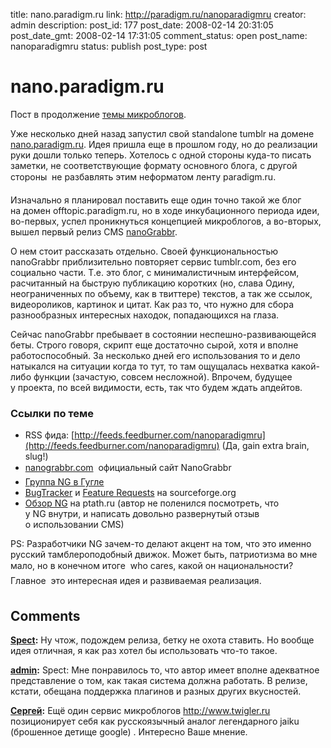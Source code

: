 title: nano.paradigm.ru
link: http://paradigm.ru/nanoparadigmru
creator: admin
description: 
post_id: 177
post_date: 2008-02-14 20:31:05
post_date_gmt: 2008-02-14 17:31:05
comment_status: open
post_name: nanoparadigmru
status: publish
post_type: post

# nano.paradigm.ru

Пост в продолжение [темы микроблогов](/2008/02/13/about-microblogging-and-brain-slugs/).

Уже несколько дней назад запустил свой standalone tumblr на домене [nano.paradigm.ru](http://nano.paradigm.ru). Идея пришла еще в прошлом году, но до реализации руки дошли только теперь. Хотелось с одной стороны куда-то писать заметки, не соответствующие формату основного блога, с другой стороны  не разбавлять этим неформатом ленту paradigm.ru.

Изначально я планировал поставить еще один точно такой же блог на домен offtopic.paradigm.ru, но в ходе инкубационного периода идеи, во-первых, успел проникнуться концепцией микроблогов, а во-вторых, вышел первый релиз CMS [nanoGrabbr](http://b23.ru/nz8).

О нем стоит рассказать отдельно. Своей функциональностью nanoGrabbr приблизительно повторяет сервис tumblr.com, без его социально части. Т.е. это блог, с минималистичным интерфейсом, расчитанный на быструю публикацию коротких (но, слава Одину, неограниченных по объему, как в твиттере) текстов, а так же ссылок, видеороликов, картинок и цитат. Как раз то, что нужно для сбора разнообразных интересных находок, попадающихся на глаза.

Сейчас nanoGrabbr пребывает в состоянии неспешно-развивающейся беты. Строго говоря, скрипт еще достаточно сырой, хотя и вполне работоспособный. За несколько дней его использования то и дело натыкался на ситуации когда то тут, то там ощущалась нехватка какой-либо функции (зачастую, совсем несложной). Впрочем, будущее у проекта, по всей видимости, есть, так что будем ждать апдейтов.

### Ссылки по теме

  * RSS фида: [http://feeds.feedburner.com/nanoparadigmru](http://feeds.feedburner.com/nanoparadigmru) (Да, gain extra brain, slug!)
  * [nanograbbr.com](http://nanograbbr.com/)  официальный сайт NanoGrabbr
  * [Группа NG в Гугле](http://groups.google.com/group/nanograbbr)
  * [BugTracker](http://b23.ru/nz7) и [Feature Requests](http://b23.ru/nzr) на sourceforge.org
  * [Обзор NG](http://ptath.ru/17-01-2008/nanograbbr-%e2%80%94-%d1%87%d1%82%d0%be-%d0%b2%d0%bd%d1%83%d1%82%d1%80%d0%b8/) на ptath.ru (автор не поленился посмотреть, что у NG внутри, и написать довольно развернутый отзыв о использовании CMS)

PS: Разработчики NG зачем-то делают акцент на том, что это именно русский тамблероподобный движок. Может быть, патриотизма во мне мало, но в конечном итоге  who cares, какой он национальности? Главное  это интересная идея и развиваемая реализация.

## Comments

**[Spect](#307 "2008-02-15 01:09:43"):** Ну чтож, подождем релиза, бетку не охота ставить. Но вообще идея отличная, я как раз хотел бы использовать что-то такое.

**[admin](#308 "2008-02-15 01:31:25"):** Spect: Мне понравилось то, что автор имеет вполне адекватное представление о том, как такая система должна работать. В релизе, кстати, обещана поддержка плагинов и разных других вкусностей.

**[Сергей](#38605 "2009-10-08 20:29:43"):** Ещё один сервис микроблогов http://www.twigler.ru позиционирует себя как русскоязычный аналог легендарного jaiku (брошенное детище google) . Интересно Ваше мнение.

